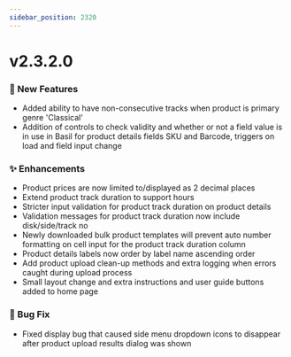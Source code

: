 ```yaml
---
sidebar_position: 2320
---
```


# v2.3.2.0
### 🚀 New Features
- Added ability to have non-consecutive tracks when product is primary genre 'Classical'
- Addition of controls to check validity and whether or not a field value is in use in Basil for product details fields SKU and Barcode, triggers on load and field input change

### ✨ Enhancements
- Product prices are now limited to/displayed as 2 decimal places
- Extend product track duration to support hours
- Stricter input validation for product track duration on product details
- Validation messages for product track duration now include disk/side/track no
- Newly downloaded bulk product templates will prevent auto number formatting on cell input for the product track duration column
- Product details labels now order by label name ascending order
- Add product upload clean-up methods and extra logging when errors caught during upload process
- Small layout change and extra instructions and user guide buttons added to home page
### 🐛 Bug Fix
- Fixed display bug that caused side menu dropdown icons to disappear after product upload results dialog was shown